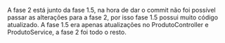 A fase 2 está junto da fase 1.5, na hora de dar o commit não foi possível passar as alterações para a fase 2, por isso fase 1.5 possui muito código atualizado.
A fase 1.5 era apenas atualizações no ProdutoController e ProdutoService, a fase 2 foi todo o resto.
